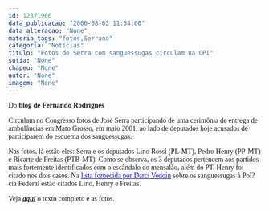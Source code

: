 ```yaml
---
id: 12371966
data_publicacao: "2006-08-03 11:54:00"
data_alteracao: "None"
materia_tags: "fotos,Serrana"
categoria: "Notícias"
titulo: "Fotos de Serra com sanguessugas circulam na CPI"
sutia: "None"
chapeu: "None"
autor: "None"
imagem: "None"
---
```

<p><P><FONT face=Verdana>Do <STRONG>blog de Fernando Rodrigues</STRONG></FONT></P></p>
<p><P><FONT face=Verdana>Circulam no Congresso fotos de José Serra participando de uma cerimônia de entrega de ambulâncias em Mato Grosso, em maio 2001, ao lado de deputados hoje acusados de participarem do esquema dos sanguessugas. </FONT></P></p>
<p><P><FONT face=Verdana>Nas fotos, lá estão eles: Serra e os deputados Lino Rossi (PL-MT), Pedro Henry (PP-MT) e Ricarte de Freitas (PTB-MT). Como se observa, os 3 deputados pertencem aos partidos mais fortemente identificados com o escândalo do mensalão, além do PT. Henry foi citado nos dois casos. Na </FONT><A href=\"https://download.uol.com.br/fernandorodrigues/sanguessugas/Darci_Vedoin-lista_de_congressistas-02jun2006-8pag.doc\"><U><FONT color=#0000ff><FONT face=Verdana>lista fornecida por Darci Vedoin</FONT></U></FONT></A><FONT face=Verdana> sobre os sanguessugas à Pol?cia Federal estão citados Lino, Henry e Freitas.</FONT></P></p>
<p><P><FONT face=Verdana>Veja <STRONG><EM><A href=\"https://uolpolitica.blog.uol.com.br/\" target=_blank>aqui</A></EM></STRONG> o texto completo e as fotos.</FONT></P> </p>

